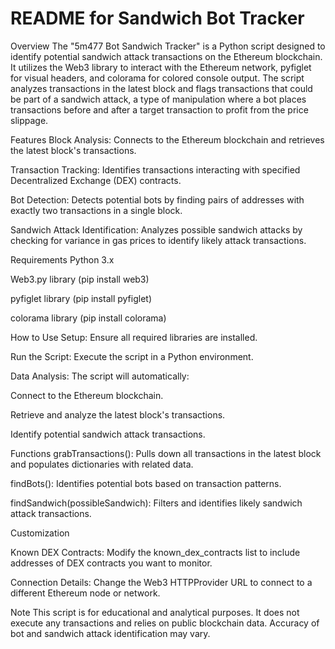 # README for Sandwich Bot Tracker

Overview
The "5m477 Bot Sandwich Tracker" is a Python script designed to identify potential sandwich attack transactions on the Ethereum blockchain. It utilizes the Web3 library to interact with the Ethereum network, pyfiglet for visual headers, and colorama for colored console output. The script analyzes transactions in the latest block and flags transactions that could be part of a sandwich attack, a type of manipulation where a bot places transactions before and after a target transaction to profit from the price slippage.


Features
Block Analysis: Connects to the Ethereum blockchain and retrieves the latest block's transactions.

Transaction Tracking: Identifies transactions interacting with specified Decentralized Exchange (DEX) contracts.

Bot Detection: Detects potential bots by finding pairs of addresses with exactly two transactions in a single block.

Sandwich Attack Identification: Analyzes possible sandwich attacks by checking for variance in gas prices to identify likely attack transactions.





Requirements
Python 3.x

Web3.py library (pip install web3)

pyfiglet library (pip install pyfiglet)

colorama library (pip install colorama)




How to Use
Setup: Ensure all required libraries are installed.

Run the Script: Execute the script in a Python environment.

Data Analysis: The script will automatically:

Connect to the Ethereum blockchain.

Retrieve and analyze the latest block's transactions.

Identify potential sandwich attack transactions.




Functions
grabTransactions(): Pulls down all transactions in the latest block and populates dictionaries with related data.

findBots(): Identifies potential bots based on transaction patterns.

findSandwich(possibleSandwich): Filters and identifies likely sandwich attack transactions.






Customization

Known DEX Contracts: Modify the known_dex_contracts list to include addresses of DEX contracts you want to monitor.

Connection Details: Change the Web3 HTTPProvider URL to connect to a different Ethereum node or network.





Note
This script is for educational and analytical purposes. It does not execute any transactions and relies on public blockchain data. Accuracy of bot and sandwich attack identification may vary.
